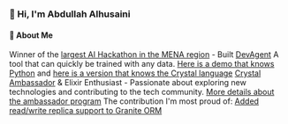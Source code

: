 ### 👋 Hi, I'm Abdullah Alhusaini

#### 🚀 About Me
Winner of the [largest AI Hackathon in the MENA region](https://lablab.me/) - Built [DevAgent](https://lablab.me/event/innovating-ai-solutions/refine-ai/devagent) A tool that can quickly be trained with any data. [Here is a demo that knows Python](https://info-agent.fly.dev/chat) and [here is a version that knows the Crystal language](https://crystal-devagent.fly.dev)
[Crystal Ambassador](https://forum.crystal-lang.org/t/adding-to-the-ambassador-introduction-series/5761) & Elixir Enthusiast - Passionate about exploring new technologies and contributing to the tech community. [More details about the ambassador program](https://forum.crystal-lang.org/t/your-chance-to-become-a-crystal-influencer/5517)
The contribution I'm most proud of: [Added read/write replica support to Granite ORM](https://github.com/amberframework/granite/pull/476)
